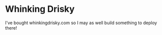 Whinking Drisky
===============

I've bought whinkingdrisky.com so I may as well build something to deploy there!